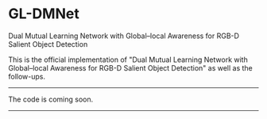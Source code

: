 # GL-DMNet
Dual Mutual Learning Network with Global–local Awareness for RGB-D Salient Object Detection


This is the official implementation of "Dual Mutual Learning Network with Global–local Awareness for RGB-D Salient Object Detection" as well as the follow-ups. 
****

The code is coming soon.
****





